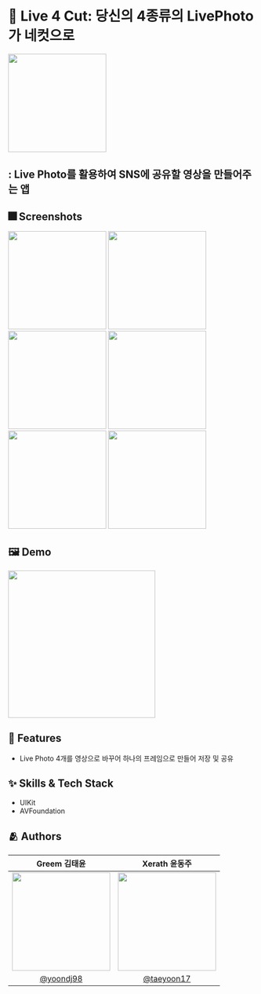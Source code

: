 # :iphone: Live 4 Cut: 당신의 4종류의 LivePhoto가 네컷으로
<img src="https://github.com/DeveloperAcademy-POSTECH/2024-NC2-M24-AVFoundation/assets/54929503/5eea34c0-c9e3-49ac-8307-a015671a3735" width="200" />

## : Live Photo를 활용하여 SNS에 공유할 영상을 만들어주는 앱

## :fireworks: Screenshots
<img src="https://github.com/DeveloperAcademy-POSTECH/2024-NC2-M24-AVFoundation/assets/54929503/81e89cab-f1a5-4de6-8a77-7b745ee5ac69" width="200"/>
<img src="https://github.com/DeveloperAcademy-POSTECH/2024-NC2-M24-AVFoundation/assets/54929503/e80ce46a-8688-46d6-840b-9351166b6ae8" width="200"/>
<img src="https://github.com/DeveloperAcademy-POSTECH/2024-NC2-M24-AVFoundation/assets/54929503/d6e089cf-9c71-4934-ae96-fd5186b48ee9" width="200"/>
<img src="https://github.com/DeveloperAcademy-POSTECH/2024-NC2-M24-AVFoundation/assets/54929503/7da2503a-f7bc-4c74-bb4a-4a7fdaa685f8" width="200"/>
<img src="https://github.com/DeveloperAcademy-POSTECH/2024-NC2-M24-AVFoundation/assets/54929503/415e6378-7010-4063-8819-9fe2c63c0747" width="200"/>
<img src="https://github.com/DeveloperAcademy-POSTECH/2024-NC2-M24-AVFoundation/assets/54929503/13c2c781-808e-4bdc-bf98-a980529a227a" width="200"/>


## :framed_picture: Demo

<img src="https://github.com/DeveloperAcademy-POSTECH/2024-NC2-M24-AVFoundation/assets/54929503/0895b11d-f3f1-4b9c-a9a6-a3591e0e691e" width="300"/>


## :pushpin: Features

- Live Photo 4개를 영상으로 바꾸어 하나의 프레임으로 만들어 저장 및 공유


## :sparkles: Skills & Tech Stack

- UIKit
- AVFoundation


## :people_hugging: Authors
| Greem 김태윤 | Xerath 윤동주 |
|:-:|:-:|
|<img src="https://avatars.githubusercontent.com/u/46375289?v=4" width=200>|<img src="https://avatars.githubusercontent.com/u/54929503?v=4" width=200>|
|[@yoondj98](https://github.com/yoondj98)|[@taeyoon17](https://github.com/taeyoon17)|
